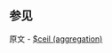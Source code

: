 ## 参见

原文 - [$ceil (aggregation)]( https://docs.mongodb.com/manual/reference/operator/aggregation/ceil/ )

